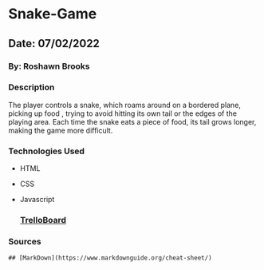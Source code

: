 # Snake-Game

## Date: 07/02/2022

### By: Roshawn Brooks

### Description

The player controls a snake, which roams around on a bordered plane, picking up food , trying to avoid hitting its own tail or the edges of the playing area. Each time the snake eats a piece of food, its tail grows longer, making the game more difficult.

### Technologies Used

- HTML
- CSS
- Javascript

  ### [TrelloBoard](https://trello.com/invite/b/814tnqH5/39f2958405c10dbd8ecff368a8e598c4/snake-game)

### Sources

    ## [MarkDown](https://www.markdownguide.org/cheat-sheet/)
